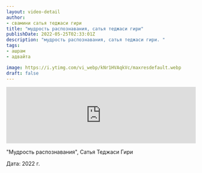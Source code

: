 ```yaml
---
layout: video-detail
author:
- свамини сатья теджаси гири
title: "мудрость распознавания, сатья теджаси гири"
publishDate: 2022-05-25T02:33:01Z
description: "мудрость распознавания, сатья теджаси гири. "
tags: 
- ашрам
- адвайта

image: https://i.ytimg.com/vi_webp/kNr1HVAqkVc/maxresdefault.webp
draft: false
---
```


<iframe width="100%" src="https://www.youtube.com/embed/kNr1HVAqkVc" frameborder="0" allowfullscreen=""></iframe> 

 "Мудрость распознавания", Сатья Теджаси Гири

 Дата: 2022 г.

  

 